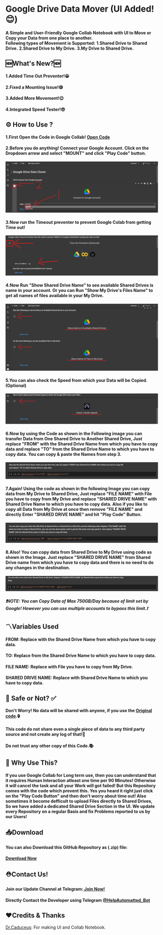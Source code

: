 # Google Drive Data Mover (UI Added!😊)
**A Simple and User-Friendly Google Collab Notebook with UI to Move or Copy your Data from one place to another.**<br>**Following types of Movement is Supported:**
**1.Shared Drive to Shared Drive.**
**2.Shared Drive to My Drive.**
**3.My Drive to Shared Drive.**

<h2> 🆕What's New?🆕</h2>
<h4>1.Added Time Out Preventer!😀</h4>
<h4>2.Fixed a Mounting Issue!😅</h4>
<h4>3.Added More Movement!😉</h4>
<h4>4.Integrated Speed Tester!😎</h4>
<h2> ⚙️ How to Use ?</h2> 
<h4> 1.First Open the Code in Google Collab! <a href="https://colab.research.google.com/github/TheCaduceus/Google-Drive-Cloner/blob/main/Google%20Drive%20Data%20Mover.ipynb">Open Code</a> </h4>
<h4> 2.Before you do anything! Connect your Google Account. Click on the Dropdown arrow and select "MOUNT" and click "Play Code" button.</h4>
<img src="Img/60.png">
<h4> 3.Now run the Timeout preventer to prevent Google Colab from getting Time out!</h4>
<img src="Img/time.png" >
<h4> 4.Now Run "Show Shared Drive Name" to see available Shared Drives is name in your account. Or you can Run "Show My Drive's Files Name" to get all names of files available in your My Drive.</h4>
<img src="Img/61.png">
<h4> 5.You can also check the Speed from which your Data will be Copied.(Optional)</h4>
<img src="Img/62.png">
<h4> 6.Now by using the Code as shown in the Following image you can transfer Data from One Shared Drive to Another Shared Drive, Just replace "FROM" with the Shared Drive Name from which you have to copy data and replace "TO" from the Shared Drive Name to which you have to copy data. You can copy & paste the Names from step 3.</h4>
<img src="Img/63.png">
<h4> 7.Again! Using the code as shown in the following Image you can copy data from My Drive to Shared Drive, Just replace "FILE NAME" with File you have to copy from My Drive and replace "SHARED DRIVE NAME" with Shared Drive Name to which you have to copy data. Also if you like to copy all Data from My Drive at once then remove "FILE NAME" and directly Enter "SHARED DRIVE NAME" and hit "Play Code" Button. </h4>
<img src="Img/64.png">
<h4> 8.Also! You can copy data from Shared Drive to My Drive using code as shown in the Image. Just replace "SHARED DRIVE NAME" from Shared Drive name from which you have to copy data and there is no need to do any changes in the destination.</h4>
<img src="Img/65.png">
<h5> <b><i>❗NOTE: You can Copy Data of Max 750GB/Day because of limit set by Google! However you can use multiple accounts to bypass this limit.❗</i></b></h5>
<h2> 〽️Variables Used</h2>
<h4> FROM: Replace with the Shared Drive Name from which you have to copy data.</h4>
<h4> TO: Replace from the Shared Drive Name to which you have to copy data.</h4>
<h4> FILE NAME: Replace with File you have to copy from My Drive.</h4>
<h4> SHARED DRIVE NAME: Replace with Shared Drive Name to which you have to copy data.</h4>
<h2> 🔐 Safe or Not? ✅</h2>
<h4> Don't Worry! No data will be shared with anyone, if you use the <a href="https://github.com/TheCaduceus/Google-Drive-Cloner">Original code</a>.🔒</h4>
<h4> This code do not share even a single piece of data to any third party source and not create any log of that!🔑</h4>
<h4> Do not trust any other copy of this Code.📚</h4>
<h2> 🤔 Why Use This?</h2>
<h4>If you use Google Collab for Long term use, then you can understand that it requires Human Interaction atleast one time per 90 Minutes! Otherwise it will cancel the task and all your Work will got failed! But this Repository comes with the code which prevent this. Yes you heard it right just click on the "Play Code Button" and then don't worry about time out! Also sometimes it become defficult to upload Files directly to Shared Drives, So we have added a dedicated Shared Drive Section in the UI. We update every Repository on a regular Basis and fix Problems reported to us by our Users!</h4>
<h2> 📥Download</h2>
<h4> You can also Download this GitHub Repository as (.zip) file:</h4>
<h4> <a href="https://github.com/TheCaduceus/Google-Drive-Cloner/archive/refs/heads/main.zip">Download Now</a></h4>
<h2>⛑Contact Us!</h2>
<h4>Join our Update Channel at Telegram:<a href="https://telegram.me/TheCaduceusUPDATE"> Join Now!</a></h4>
<h4>Directly Contact the Developer using Telegram <a href="https://telegram.me/HelpAutomatted_Bot">@HelpAutomatted_Bot</a></h4>
<h2>❤️Credits & Thanks</h2>
<p><a href="https://github.com/TheCaduceus">Dr.Caduceus</a>: For making UI and Collab Notebook.</p>
